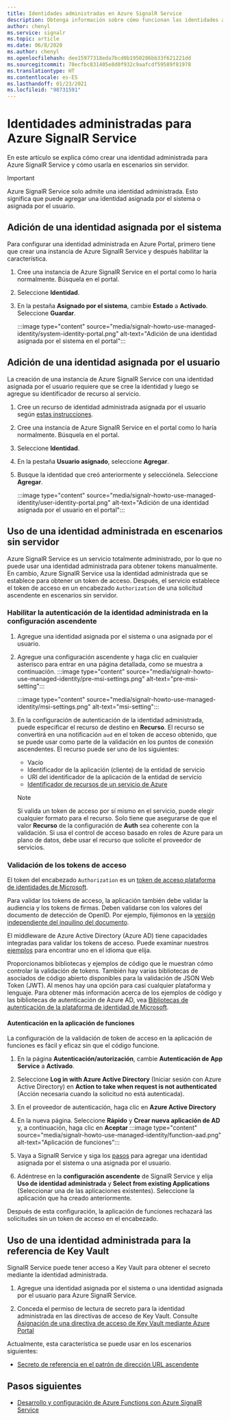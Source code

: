 ```yaml
---
title: Identidades administradas en Azure SignalR Service
description: Obtenga información sobre cómo funcionan las identidades administradas en Azure SignalR Service y sobre cómo usar una identidad administrada en escenarios sin servidor.
author: chenyl
ms.service: signalr
ms.topic: article
ms.date: 06/8/2020
ms.author: chenyl
ms.openlocfilehash: dee15977318eda7bcd0b1950286bb33f621221dd
ms.sourcegitcommit: 78ecfbc831405e8d0f932c9aafcdf59589f81978
ms.translationtype: HT
ms.contentlocale: es-ES
ms.lasthandoff: 01/23/2021
ms.locfileid: "98731591"
---
```

# <a name="managed-identities-for-azure-signalr-service"></a>Identidades administradas para Azure SignalR Service

En este artículo se explica cómo crear una identidad administrada para Azure SignalR Service y cómo usarla en escenarios sin servidor.

> [!Important] 
> Azure SignalR Service solo admite una identidad administrada. Esto significa que puede agregar una identidad asignada por el sistema o asignada por el usuario. 

## <a name="add-a-system-assigned-identity"></a>Adición de una identidad asignada por el sistema

Para configurar una identidad administrada en Azure Portal, primero tiene que crear una instancia de Azure SignalR Service y después habilitar la característica.

1. Cree una instancia de Azure SignalR Service en el portal como lo haría normalmente. Búsquela en el portal.

2. Seleccione **Identidad**.

4. En la pestaña **Asignado por el sistema**, cambie **Estado** a **Activado**. Seleccione **Guardar**.

    :::image type="content" source="media/signalr-howto-use-managed-identity/system-identity-portal.png" alt-text="Adición de una identidad asignada por el sistema en el portal":::

## <a name="add-a-user-assigned-identity"></a>Adición de una identidad asignada por el usuario

La creación de una instancia de Azure SignalR Service con una identidad asignada por el usuario requiere que se cree la identidad y luego se agregue su identificador de recurso al servicio.

1. Cree un recurso de identidad administrada asignada por el usuario según [estas instrucciones](../active-directory/managed-identities-azure-resources/how-to-manage-ua-identity-portal.md#create-a-user-assigned-managed-identity).

2. Cree una instancia de Azure SignalR Service en el portal como lo haría normalmente. Búsquela en el portal.

3. Seleccione **Identidad**.

4. En la pestaña **Usuario asignado**, seleccione **Agregar**.

5. Busque la identidad que creó anteriormente y selecciónela. Seleccione **Agregar**.

    :::image type="content" source="media/signalr-howto-use-managed-identity/user-identity-portal.png" alt-text="Adición de una identidad asignada por el usuario en el portal":::

## <a name="use-a-managed-identity-in-serverless-scenarios"></a>Uso de una identidad administrada en escenarios sin servidor

Azure SignalR Service es un servicio totalmente administrado, por lo que no puede usar una identidad administrada para obtener tokens manualmente. En cambio, Azure SignalR Service usa la identidad administrada que se establece para obtener un token de acceso. Después, el servicio establece el token de acceso en un encabezado `Authorization` de una solicitud ascendente en escenarios sin servidor.

### <a name="enable-managed-identity-authentication-in-upstream-settings"></a>Habilitar la autenticación de la identidad administrada en la configuración ascendente

1. Agregue una identidad asignada por el sistema o una asignada por el usuario.

2. Agregue una configuración ascendente y haga clic en cualquier asterisco para entrar en una página detallada, como se muestra a continuación.
    :::image type="content" source="media/signalr-howto-use-managed-identity/pre-msi-settings.png" alt-text="pre-msi-setting":::
    
    :::image type="content" source="media/signalr-howto-use-managed-identity/msi-settings.png" alt-text="msi-setting":::

3. En la configuración de autenticación de la identidad administrada, puede especificar el recurso de destino en **Recurso**. El recurso se convertirá en una notificación `aud` en el token de acceso obtenido, que se puede usar como parte de la validación en los puntos de conexión ascendentes. El recurso puede ser uno de los siguientes:
    - Vacío
    - Identificador de la aplicación (cliente) de la entidad de servicio
    - URI del identificador de la aplicación de la entidad de servicio
    - [Identificador de recursos de un servicio de Azure](../active-directory/managed-identities-azure-resources/services-support-managed-identities.md#azure-services-that-support-azure-ad-authentication)

    > [!NOTE]
    > Si valida un token de acceso por sí mismo en el servicio, puede elegir cualquier formato para el recurso. Solo tiene que asegurarse de que el valor **Recurso** de la configuración de **Auth** sea coherente con la validación. Si usa el control de acceso basado en roles de Azure para un plano de datos, debe usar el recurso que solicite el proveedor de servicios.

### <a name="validate-access-tokens"></a>Validación de los tokens de acceso

El token del encabezado `Authorization` es un [token de acceso plataforma de identidades de Microsoft](../active-directory/develop/access-tokens.md#validating-tokens).

Para validar los tokens de acceso, la aplicación también debe validar la audiencia y los tokens de firmas. Deben validarse con los valores del documento de detección de OpenID. Por ejemplo, fijémonos en la [versión independiente del inquilino del documento](https://login.microsoftonline.com/common/.well-known/openid-configuration).

El middleware de Azure Active Directory (Azure AD) tiene capacidades integradas para validar los tokens de acceso. Puede examinar nuestros [ejemplos](../active-directory/develop/sample-v2-code.md) para encontrar uno en el idioma que elija.

Proporcionamos bibliotecas y ejemplos de código que le muestran cómo controlar la validación de tokens. También hay varias bibliotecas de asociados de código abierto disponibles para la validación de JSON Web Token (JWT). Al menos hay una opción para casi cualquier plataforma y lenguaje. Para obtener más información acerca de los ejemplos de código y las bibliotecas de autenticación de Azure AD, vea [Bibliotecas de autenticación de la plataforma de identidad de Microsoft](../active-directory/develop/reference-v2-libraries.md).

#### <a name="authentication-in-function-app"></a>Autenticación en la aplicación de funciones

La configuración de la validación de token de acceso en la aplicación de funciones es fácil y eficaz sin que el código funcione.

1. En la página **Autenticación/autorización**, cambie **Autenticación de App Service** a **Activado**.

2. Seleccione **Log in with Azure Active Directory** (Iniciar sesión con Azure Active Directory) en **Action to take when request is not authenticated** (Acción necesaria cuando la solicitud no está autenticada).

3. En el proveedor de autenticación, haga clic en **Azure Active Directory**

4. En la nueva página. Seleccione **Rápido** y **Crear nueva aplicación de AD** y, a continuación, haga clic en **Aceptar** :::image type="content" source="media/signalr-howto-use-managed-identity/function-aad.png" alt-text="Aplicación de funciones":::

5. Vaya a SignalR Service y siga los [pasos](howto-use-managed-identity.md#add-a-system-assigned-identity) para agregar una identidad asignada por el sistema o una asignada por el usuario.

6. Adéntrese en la **configuración ascendente** de SignalR Service y elija **Uso de identidad administrada** y **Select from existing Applications** (Seleccionar una de las aplicaciones existentes). Seleccione la aplicación que ha creado anteriormente.

Después de esta configuración, la aplicación de funciones rechazará las solicitudes sin un token de acceso en el encabezado.

## <a name="use-a-managed-identity-for-key-vault-reference"></a>Uso de una identidad administrada para la referencia de Key Vault

SignalR Service puede tener acceso a Key Vault para obtener el secreto mediante la identidad administrada.

1. Agregue una identidad asignada por el sistema o una identidad asignada por el usuario para Azure SignalR Service.

2. Conceda el permiso de lectura de secreto para la identidad administrada en las directivas de acceso de Key Vault. Consulte [Asignación de una directiva de acceso de Key Vault mediante Azure Portal](../key-vault/general/assign-access-policy-portal.md)

Actualmente, esta característica se puede usar en los escenarios siguientes:

- [Secreto de referencia en el patrón de dirección URL ascendente](./concept-upstream.md#key-vault-secret-reference-in-url-template-settings)


## <a name="next-steps"></a>Pasos siguientes

- [Desarrollo y configuración de Azure Functions con Azure SignalR Service](signalr-concept-serverless-development-config.md)